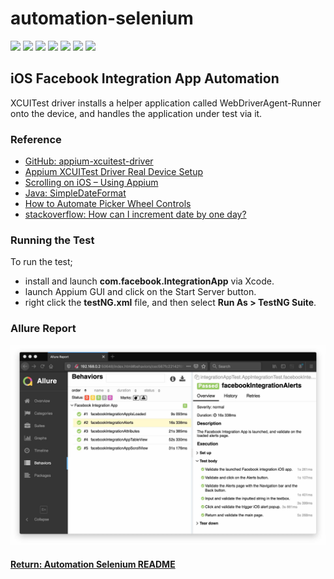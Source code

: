 # automation-selenium

[<img src="https://img.shields.io/badge/-Selenium-brightgreen">](https://www.selenium.dev/) [<img src="https://img.shields.io/badge/-Maven-orangered">](hhttps://maven.apache.org/) [<img src="https://img.shields.io/badge/-Eclipse_IDE-orange">](https://www.eclipse.org/) [<img src="https://img.shields.io/badge/-Java-darkred">](https://www.java.com/en/) [<img src="https://img.shields.io/badge/-TestNG-sandybrown">](https://testng.org/doc/index.html) [<img src="https://img.shields.io/badge/-Appium-blue">](https://appium.io/) [<img src="https://img.shields.io/badge/-iOS-grey">](https://developer.apple.com/)

## iOS Facebook Integration App Automation
XCUITest driver installs a helper application called WebDriverAgent-Runner onto the device, and handles the application under test via it.

### Reference
- [GitHub: appium-xcuitest-driver](https://github.com/appium/appium-xcuitest-driver)
- [Appium XCUITest Driver Real Device Setup](http://appium.io/docs/en/drivers/ios-xcuitest-real-devices/#appium-xcuitest-driver-real-device-setup)
- [Scrolling on iOS – Using Appium](https://developers.perfectomobile.com/pages/viewpage.action?pageId=25199704)
- [Java: SimpleDateFormat](https://docs.oracle.com/javase/7/docs/api/java/text/SimpleDateFormat.html)
- [How to Automate Picker Wheel Controls](https://appiumpro.com/editions/59-how-to-automate-picker-wheel-controls)
- [stackoverflow: How can I increment date by one day?](https://stackoverflow.com/questions/428918/how-can-i-increment-a-date-by-one-day-in-java)

### Running the Test
To run the test;
- install and launch __com.facebook.IntegrationApp__ via Xcode.
- launch Appium GUI and click on the Start Server button.
- right click the __testNG.xml__ file, and then select __Run As > TestNG Suite__.

### Allure Report
<img src="allureReport.jpg">

#### [Return: Automation Selenium README](../README.md)